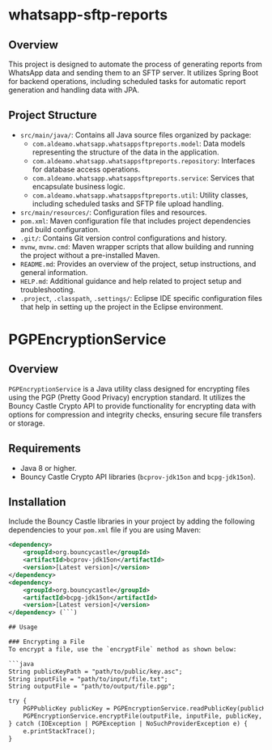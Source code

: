 # whatsapp-sftp-reports

## Overview
This project is designed to automate the process of generating reports from WhatsApp data and sending them to an SFTP server. It utilizes Spring Boot for backend operations, including scheduled tasks for automatic report generation and handling data with JPA.

## Project Structure
- `src/main/java/`: Contains all Java source files organized by package:
  - `com.aldeamo.whatsapp.whatsappsftpreports.model`: Data models representing the structure of the data in the application.
  - `com.aldeamo.whatsapp.whatsappsftpreports.repository`: Interfaces for database access operations.
  - `com.aldeamo.whatsapp.whatsappsftpreports.service`: Services that encapsulate business logic.
  - `com.aldeamo.whatsapp.whatsappsftpreports.util`: Utility classes, including scheduled tasks and SFTP file upload handling.
- `src/main/resources/`: Configuration files and resources.
- `pom.xml`: Maven configuration file that includes project dependencies and build configuration.
- `.git/`: Contains Git version control configurations and history.
- `mvnw`, `mvnw.cmd`: Maven wrapper scripts that allow building and running the project without a pre-installed Maven.
- `README.md`: Provides an overview of the project, setup instructions, and general information.
- `HELP.md`: Additional guidance and help related to project setup and troubleshooting.
- `.project`, `.classpath`, `.settings/`: Eclipse IDE specific configuration files that help in setting up the project in the Eclipse environment.


# PGPEncryptionService

## Overview
`PGPEncryptionService` is a Java utility class designed for encrypting files using the PGP (Pretty Good Privacy) encryption standard. It utilizes the Bouncy Castle Crypto API to provide functionality for encrypting data with options for compression and integrity checks, ensuring secure file transfers or storage.

## Requirements
- Java 8 or higher.
- Bouncy Castle Crypto API libraries (`bcprov-jdk15on` and `bcpg-jdk15on`).

## Installation
Include the Bouncy Castle libraries in your project by adding the following dependencies to your `pom.xml` file if you are using Maven:

```xml
<dependency>
    <groupId>org.bouncycastle</groupId>
    <artifactId>bcprov-jdk15on</artifactId>
    <version>[Latest version]</version>
</dependency>
<dependency>
    <groupId>org.bouncycastle</groupId>
    <artifactId>bcpg-jdk15on</artifactId>
    <version>[Latest version]</version>
</dependency> (```)

## Usage

### Encrypting a File
To encrypt a file, use the `encryptFile` method as shown below:

```java
String publicKeyPath = "path/to/public/key.asc";
String inputFile = "path/to/input/file.txt";
String outputFile = "path/to/output/file.pgp";

try {
    PGPPublicKey publicKey = PGPEncryptionService.readPublicKey(publicKeyPath);
    PGPEncryptionService.encryptFile(outputFile, inputFile, publicKey, true, true);
} catch (IOException | PGPException | NoSuchProviderException e) {
    e.printStackTrace();
}
